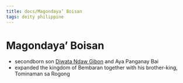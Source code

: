 ```yaml
---
title: docs/Magondaya’ Boisan
tags: deity philippine
---
```


# Magondaya’ Boisan
- secondborn son [Diwata Ndaw Gibon](Diwata%20Ndaw%20Gibon.md) and Aya Panganay Bai
- expanded the kingdom of Bembaran together with his brother-king, Tominaman sa Rogong